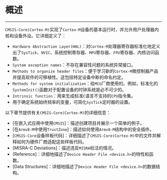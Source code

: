 # 概述

------

`CMSIS-Core(Cortex-M)`实现了`Cortex-M`设备的基本运行时，并允许用户处理器内核和设备外设。它详细定义了：

- `Hardware Abstraction Layer(HAL)`：对`Cortex-M`处理器寄存器标准化地定义出了`SysTick`、`NVIC`、系统控制寄存器、`MPU`寄存器、`FPU`寄存器、内核访问函数。
- `System exception names`：不存在兼容性问题的系统异常接口。
- `Methods to organize header files`：便于学习新的`Cortex-M`微控制器产品并提高软件的可移植性。这包括特定设备中断的命名约定。
- `Methods for system initialization`：给`MCU`厂商使用的。例如，标准化的`SystemInit()`函数对于配置设备的时钟系统是必不可少的。
- `Intrinsic function`：用来生成标准`C`语言不支持的`CPU`指令集。
- 用于确定系统始终频率的变量，可简化`SysTick`定时器的设置。

以下章节提供有关`CMSIS-Core(Cortex-M)`的详细信息：

- [在嵌入式应用中使用`CMSIS`]：描述创建项目并展示一个简单的例子。
- [在`Armv8-M`中使用`TrustZone`]：描述如何使用`Armv8-M`结构中的安全插件。
- [`CMSIS-Core`设备样板代码]：详细描述了`CMSIS-Core(Cortex-M)`中的文件并解释如何为硬件厂商适配这些样板代码。
- [MISRA-C Deviations]：描述违反`MISRA`标注的情况。
- [Reference]：详细地描述了`Device Header File <device.h>`的特性和函数。
- [Data Structures]：详细地描述了`Device Header File <device.h>`的数据结构。
